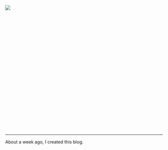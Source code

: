 <div class="text-center" style="height: 400px; overflow: hidden">
  <img src="http://i.imgur.com/kzza281.gif">
</div>

---

About a week ago, I created this blog. 

